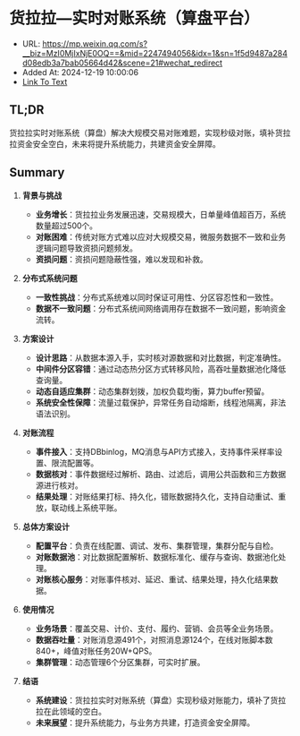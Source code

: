 # 货拉拉—实时对账系统（算盘平台）
- URL: https://mp.weixin.qq.com/s?__biz=MzI0MjIxNjE0OQ==&mid=2247494056&idx=1&sn=1f5d9487a284d08edb3a7bab05664d42&scene=21#wechat_redirect
- Added At: 2024-12-19 10:00:06
- [Link To Text](2024-12-19-货拉拉—实时对账系统（算盘平台）_raw.md)

## TL;DR
货拉拉实时对账系统（算盘）解决大规模交易对账难题，实现秒级对账，填补货拉拉资金安全空白，未来将提升系统能力，共建资金安全屏障。

## Summary
1. **背景与挑战**
   - **业务增长**：货拉拉业务发展迅速，交易规模大，日单量峰值超百万，系统数量超过500个。
   - **对账困难**：传统对账方式难以应对大规模交易，微服务数据不一致和业务逻辑问题导致资损问题频发。
   - **资损问题**：资损问题隐蔽性强，难以发现和补救。

2. **分布式系统问题**
   - **一致性挑战**：分布式系统难以同时保证可用性、分区容忍性和一致性。
   - **数据不一致问题**：分布式系统间网络调用存在数据不一致问题，影响资金流转。

3. **方案设计**
   - **设计思路**：从数据本源入手，实时核对源数据和对比数据，判定准确性。
   - **中间件分区容错**：通过动态热分区方式转移风险，高吞吐量数据池化降低查询量。
   - **动态自适应集群**：动态集群划拨，加权负载均衡，算力buffer预留。
   - **系统安全性保障**：流量过载保护，异常任务自动熔断，线程池隔离，非法语法识别。

4. **对账流程**
   - **事件接入**：支持DBbinlog，MQ消息与API方式接入，支持事件采样率设置、限流配置等。
   - **数据核对**：事件数据经过解析、路由、过滤后，调用公共函数和三方数据源进行核对。
   - **结果处理**：对账结果打标、持久化，错账数据持久化，支持自动重试、重放，联动线上系统平账。

5. **总体方案设计**
   - **配置平台**：负责在线配置、调试、发布、集群管理，集群分配与自检。
   - **对账数据池**：对比数据配置解析、数据标准化、缓存与查询、数据池化处理。
   - **对账核心服务**：对账事件核对、延迟、重试、结果处理，持久化结果数据。

6. **使用情况**
   - **业务场景**：覆盖交易、计价、支付、履约、营销、会员等全业务场景。
   - **数据吞吐量**：对账消息源491个，对照消息源124个，在线对账脚本数840+，峰值对账任务20W+QPS。
   - **集群管理**：动态管理6个分区集群，可实时扩展。

7. **结语**
   - **系统建设**：货拉拉实时对账系统（算盘）实现秒级对账能力，填补了货拉拉在此领域的空白。
   - **未来展望**：提升系统能力，与业务方共建，打造资金安全屏障。
